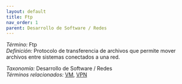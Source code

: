 ```yaml
---
layout: default
title: Ftp
nav_order: 1
parent: Desarrollo de Software / Redes
---
```


*Término:* Ftp  
*Definición:* Protocolo de transferencia de archivos que permite mover archivos entre sistemas conectados a una red.

*Taxonomía:* Desarrollo de Software / Redes  
*Términos relacionados:* [VM](https://maleniski.github.io/diccionario-angl-tec-mx/docs/alfabeticamente/V/vm/), [VPN](https://maleniski.github.io/diccionario-angl-tec-mx/docs/alfabeticamente/V/vpn/)
